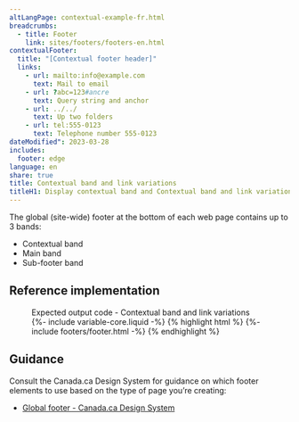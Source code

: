```yaml
---
altLangPage: contextual-example-fr.html
breadcrumbs:
  - title: Footer
    link: sites/footers/footers-en.html
contextualFooter:
  title: "[Contextual footer header]"
  links:
    - url: mailto:info@example.com
      text: Mail to email
    - url: ?abc=123#ancre
      text: Query string and anchor
    - url: ../../
      text: Up two folders
    - url: tel:555-0123
      text: Telephone number 555-0123
dateModified": 2023-03-28
includes:
  footer: edge
language: en
share: true
title: Contextual band and link variations
titleH1: Display contextual band and Contextual band and link variations
---
```

<div class="wb-prettify all-pre hide"></div>

The global (site-wide) footer at the bottom of each web page contains up to 3 bands:

* Contextual band
* Main band
* Sub-footer band

## Reference implementation

<figure>
  <figcaption class="h3">Expected output code - Contextual band and link variations</figcaption>
{%- include variable-core.liquid -%}
{% highlight html %}
	{%- include footers/footer.html -%}
{% endhighlight %}
</figure>

## Guidance

Consult the Canada.ca Design System for guidance on which footer elements to use based on the type of page you’re creating:

* [Global footer - Canada.ca Design System](https://design.canada.ca/common-design-patterns/site-footer.html)

